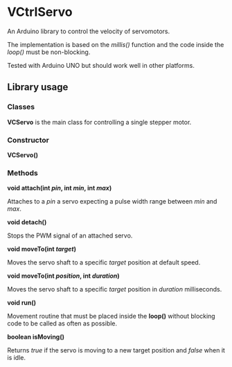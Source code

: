 # VCtrlServo
An Arduino library to control the velocity of servomotors.

The implementation is based on the *millis()* function and the code inside the *loop()* must be non-blocking.

Tested with Arduino UNO but should work well in other platforms.

## Library usage
### Classes

**VCServo** is the main class for controlling a single stepper motor.

### Constructor

**VCServo()**

### Methods

**void attach(int *pin*, int *min*, int *max*)**

Attaches to a *pin* a servo expecting a pulse width range between *min* and *max*.

**void detach()**

Stops the PWM signal of an attached servo.

**void moveTo(int *target*)**

Moves the servo shaft to a specific *target* position at default speed.

**void moveTo(int *position*, int *duration*)**

Moves the servo shaft to a specific *target* position in *duration* milliseconds.

**void run()**

Movement routine that must be placed inside the **loop()** without blocking code to be called as often as possible.

**boolean isMoving()**

Returns *true* if the servo is moving to a new target position and *false* when it is idle.


